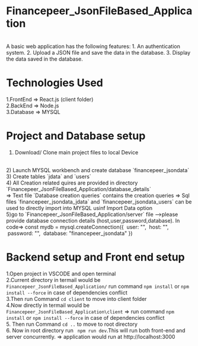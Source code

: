 # Financepeer_JsonFileBased_Application
<br />
A basic web application has the following features: 
1. An authentication system. 
2. Upload a JSON file and save the data in the database. 
3. Display the data saved in the database.
<br />

# Technologies Used
1.FrontEnd => React.js (client folder)
<br />
2.BackEnd => Node.js
<br />
3.Database => MYSQL

# Project and Database setup
1. Download/ Clone main project files to local Device
<br />
2) Launch MYSQL workbench and create database `financepeer_jsondata`
<br />
3) Create tables `jdata` and `users`
<br />
4) All Creation related quires are provided in directory `Financepeer_JsonFileBased_Application/database_details`
<br />
=> Text file `Database creation queries` contains the creation queries
=> Sql files `financepeer_jsondata_jdata` and `financepeer_jsondata_users` can be used to directly import into MYSQL usinf Import Data option
<br />
5)go to `Financepeer_JsonFileBased_Application/server` file -->please provide database connection details (host,user,password,database).
In code=> const mydb = mysql.createConnection({
					  user: "",
					  host: "",
					  password: "",
					  database: "financepeer_jsondata"
					})

# Backend setup and Front end setup
1.Open project in VSCODE and open terminal
<br />
2.Current directory in termail would be `Financepeer_JsonFileBased_Application/`
run command `npm install` or `npm install --force` in case of dependencies conflict
<br />
3.Then run Command `cd client` to move into client folder
<br />
4.Now directly in termail would be `Financepeer_JsonFileBased_Application\client`
=> run command `npm install` or `npm install --force` in case of dependencies conflict
<br />
5. Then run Command `cd ..` to move to root directory
<br />
6. Now in root directory run ` npm run dev`.This will run both front-end and server concurrently.
=> application would run at http://localhost:3000